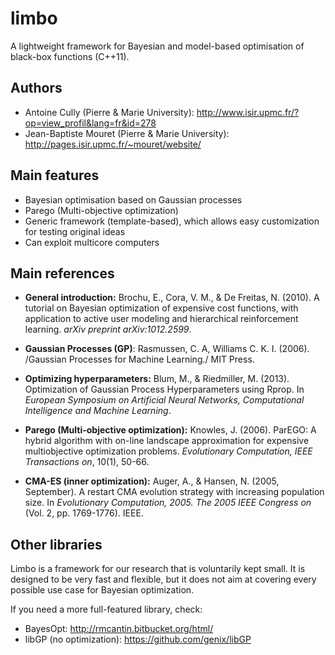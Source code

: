 limbo
=====

A lightweight framework for Bayesian and model-based optimisation of black-box functions (C++11).

Authors
------
- Antoine Cully (Pierre & Marie University): http://www.isir.upmc.fr/?op=view_profil&lang=fr&id=278
- Jean-Baptiste Mouret (Pierre & Marie University): http://pages.isir.upmc.fr/~mouret/website/

Main features
-------------
- Bayesian optimisation based on Gaussian processes
- Parego (Multi-objective optimization)
- Generic framework (template-based), which allows easy customization for testing original ideas
- Can exploit multicore computers

Main references
---------------

- **General introduction:** Brochu, E., Cora, V. M., & De Freitas, N. (2010). A tutorial on Bayesian optimization of expensive cost functions, with application to active user modeling and hierarchical reinforcement learning. *arXiv preprint arXiv:1012.2599*.

- **Gaussian Processes (GP)**: Rasmussen, C. A, Williams C. K. I. (2006). /Gaussian Processes for Machine Learning./ MIT Press. 

- **Optimizing hyperparameters:** Blum, M., & Riedmiller, M. (2013). Optimization of Gaussian Process Hyperparameters using Rprop. In *European Symposium on Artificial Neural Networks, Computational Intelligence and Machine Learning*.

- **Parego (Multi-objective optimization):** Knowles, J. (2006). ParEGO: A hybrid algorithm with on-line landscape approximation for expensive multiobjective optimization problems. *Evolutionary Computation, IEEE Transactions on*, 10(1), 50-66.

- **CMA-ES (inner optimization):** Auger, A., & Hansen, N. (2005, September). A restart CMA evolution strategy with increasing population size. In *Evolutionary Computation, 2005. The 2005 IEEE Congress on* (Vol. 2, pp. 1769-1776). IEEE.

Other libraries
---------------
Limbo is a framework for our research that is voluntarily kept small. It is designed to be very fast and flexible, but it does not aim at covering every possible use case for Bayesian optimization.

If you need a more full-featured library, check:
- BayesOpt: http://rmcantin.bitbucket.org/html/
- libGP (no optimization): https://github.com/genix/libGP

